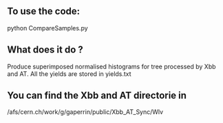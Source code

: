 ## To use the code:

python CompareSamples.py

## What does it do ?

Produce superimposed normalised histograms for tree processed by Xbb and AT. All the yields are stored in yields.txt

## You can find the Xbb and AT directorie in

/afs/cern.ch/work/g/gaperrin/public/Xbb_AT_Sync/Wlv

